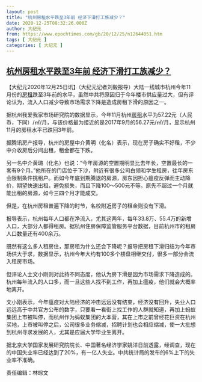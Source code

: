 ```yaml
---
layout: post
title: "杭州房租水平跌至3年前 经济下滑打工族减少？"
date: 2020-12-25T08:32:26.000Z
author: 大纪元
from: https://www.epochtimes.com/gb/20/12/25/n12644051.htm
tags: [ 大纪元 ]
categories: [ 大纪元 ]
---
```

<!--1608885146000-->
[杭州房租水平跌至3年前 经济下滑打工族减少？](https://www.epochtimes.com/gb/20/12/25/n12644051.htm)
------

<div>
<p>【大纪元2020年12月25日讯】（大纪元记者刘毅报导）大陆一线城市杭州今年11月份的<a href="https://www.epochtimes.com/gb/tag/%E6%88%BF%E7%A7%9F.html">房租</a>跌至3年前的水平，虽然中共将原因归于今年楼市供应量过大，但有评论认为，流入人口减少导致市场需求下降是造成房租下滑的原因之一。</p><p>据杭州我爱我家市场研究院的数据显示，今年11月杭州<a href="https://www.epochtimes.com/gb/tag/%E6%88%BF%E7%A7%9F.html">房租</a>水平为57.22元（人民币，下同）/㎡/月，与该价格最为接近的是2017年9月的56.27元/㎡/月，显示杭州11月的房租水平已跌回3年前。</p><p>据腾讯房产报导，杭州的房屋中介黄明（化名）表示，现在房子确实不好租，不少中介收房后分间出租，租金都在下跌。</p><p>另一名中介黄璐（化名）也说：“今年房源的空置期明显比去年长，空置最长的一套有9个月。”他所在的门店位于下沙，附近有很多公司白领和学生租房，往年房东会限制条件挑租户。而如今年底到期腾退的房源，房东因担心瘟疫反弹而主动降价，期望快速出租，避免损失，而且下降100～500元不等。原先不超过一个月就能出租的房源，如今三四个月才能成交。</p><p>但是，在杭州房租普遍下降的时节，名校附近房子的租金则没有下滑。</p><p>报导表示，杭州每年人口都在净流入，尤其这两年，每年33.8万、55.4万的新增人口，大部分人都得租房。据杭州住房保障监管服务平台数据，目前杭州市的租房人口数量还有400余万。</p><p>既然有这么多人租房住，那房租为什么还会下降呢？报导把房租下滑归结为今年市场供大于求，数据显示，杭州今年大约有100多个楼盘相继交付，很多一部分会流入租房市场。</p><p>但评论人士文小刚则对此持不同态度，他认为房下滑是因为市场需求下降造成的。杭州每年流入的人口多，而一旦这些人找不到工作，再加上瘟疫，他们就会大概率地离开。</p><p>文小刚表示，今年瘟疫对大陆经济的冲击远远没有结束，经济没有回升，失业人口远远高于中共官方公布的数字，只要看一看街上找工作的人群就知道，再加上蚂蚁集团上市被叫停，而杭州作为蚂蚁集团的大本营，其在上市之前曾经花巨资在杭州买地，上市被叫停之后，公司很多业务缩减，招聘计划也会相应缩减，使一大批想到杭州寻求发展的人，尤其是应届大学毕业生离开。</p><p>据北京大学国家发展研究院院长、中国著名经济学家姚洋日前透露，经调查，现在的中国失业率已经达到了20%，有一亿人失业。中共统计局的发布的6%上下的失业率不准确。</p><p>责任编辑：林琮文</p>
</div>
